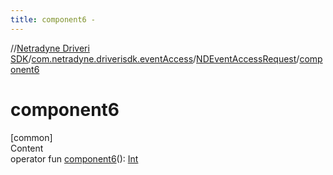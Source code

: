 ```yaml
---
title: component6 -
---
```

//[Netradyne Driveri SDK](../../index.md)/[com.netradyne.driverisdk.eventAccess](../index.md)/[NDEventAccessRequest](index.md)/[component6](component6.md)



# component6  
[common]  
Content  
operator fun [component6](component6.md)(): [Int](https://kotlinlang.org/api/latest/jvm/stdlib/kotlin/-int/index.html)  



